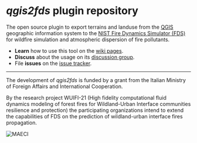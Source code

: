 # *qgis2fds* plugin repository

The open source plugin to export terrains and landuse from the [QGIS](http://www.qgis.org) geographic information system to the [NIST Fire Dynamics Simulator (FDS)](https://pages.nist.gov/fds-smv/) for wildfire simulation and atmospheric dispersion of fire pollutants.

 * **Learn** how to use this tool on the [wiki pages](https://github.com/firetools/qgis2fds/wiki).
 * **Discuss** about the usage on its [discussion group](https://groups.google.com/g/qgis2fds).
 * File **issues** on the [issue tracker](https://github.com/firetools/qgis2fds/issues). 
 
---

The development of *qgis2fds* is funded by a grant from the Italian Ministry of Foreign Affairs and International Cooperation.

By the research project WUIFI-21 (High fidelity computational fluid dynamics modeling of forest fires for Wildland-Urban Interface communities resilience and protection) the participating organizations intend to extend the capabilities of FDS on the prediction of wildland-urban interface fires propagation.

![MAECI](https://github.com/firetools/qgis2fds/wiki/images/MAECI.png)
